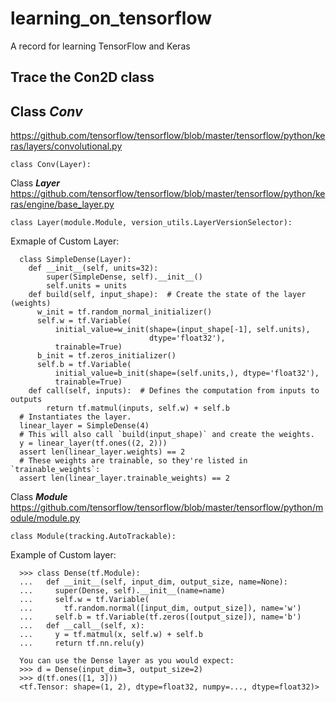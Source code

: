 # learning_on_tensorflow<br />
A record for learning TensorFlow and Keras<br />

## Trace the Con2D class<br />

## Class ***Conv***<br />
https://github.com/tensorflow/tensorflow/blob/master/tensorflow/python/keras/layers/convolutional.py<br />
```
class Conv(Layer):
```


Class ***Layer***<br />
https://github.com/tensorflow/tensorflow/blob/master/tensorflow/python/keras/engine/base_layer.py
```
class Layer(module.Module, version_utils.LayerVersionSelector):
```
Exmaple of Custom Layer:<br />
```
  class SimpleDense(Layer):
    def __init__(self, units=32):
        super(SimpleDense, self).__init__()
        self.units = units
    def build(self, input_shape):  # Create the state of the layer (weights)
      w_init = tf.random_normal_initializer()
      self.w = tf.Variable(
          initial_value=w_init(shape=(input_shape[-1], self.units),
                               dtype='float32'),
          trainable=True)
      b_init = tf.zeros_initializer()
      self.b = tf.Variable(
          initial_value=b_init(shape=(self.units,), dtype='float32'),
          trainable=True)
    def call(self, inputs):  # Defines the computation from inputs to outputs
        return tf.matmul(inputs, self.w) + self.b
  # Instantiates the layer.
  linear_layer = SimpleDense(4)
  # This will also call `build(input_shape)` and create the weights.
  y = linear_layer(tf.ones((2, 2)))
  assert len(linear_layer.weights) == 2
  # These weights are trainable, so they're listed in `trainable_weights`:
  assert len(linear_layer.trainable_weights) == 2
```


Class ***Module***<br />
https://github.com/tensorflow/tensorflow/blob/master/tensorflow/python/module/module.py
```
class Module(tracking.AutoTrackable):
```
Example of Custom layer:
```
  >>> class Dense(tf.Module):
  ...   def __init__(self, input_dim, output_size, name=None):
  ...     super(Dense, self).__init__(name=name)
  ...     self.w = tf.Variable(
  ...       tf.random.normal([input_dim, output_size]), name='w')
  ...     self.b = tf.Variable(tf.zeros([output_size]), name='b')
  ...   def __call__(self, x):
  ...     y = tf.matmul(x, self.w) + self.b
  ...     return tf.nn.relu(y)
  
  You can use the Dense layer as you would expect:
  >>> d = Dense(input_dim=3, output_size=2)
  >>> d(tf.ones([1, 3]))
  <tf.Tensor: shape=(1, 2), dtype=float32, numpy=..., dtype=float32)>

```


